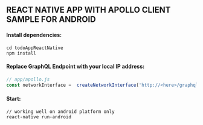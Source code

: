 ## REACT NATIVE APP WITH APOLLO CLIENT SAMPLE FOR ANDROID

#### Install dependencies:
```
cd todoAppReactNative
npm install
```

#### Replace GraphQL Endpoint with your local IP address:
```javascript
// app/apollo.js
const networkInterface =  createNetworkInterface('http://<here>/graphql');
```

#### Start:
```
// working well on android platform only
react-native run-android
```